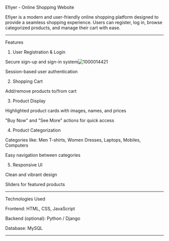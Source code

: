 Efiyer - Online Shopping Website

Efiyer is a modern and user-friendly online shopping platform designed to provide a seamless shopping experience. Users can register, log in, browse categorized products, and manage their cart with ease.


---

Features

1. User Registration & Login

Secure sign-up and sign-in system![1000014421](https://github.com/user-attachments/assets/c6a3fb5a-bafa-4d2f-93e3-818341f1880e)


Session-based user authentication


2. Shopping Cart

Add/remove products to/from cart


3. Product Display

Highlighted product cards with images, names, and prices

"Buy Now" and "See More" actions for quick access


4. Product Categorization

Categories like: Men T-shirts, Women Dresses, Laptops, Mobiles, Computers

Easy navigation between categories


5. Responsive UI

Clean and vibrant design

Sliders for featured products


---

Technologies Used

Frontend: HTML, CSS, JavaScript

Backend (optional): Python / Django

Database: MySQL 


---
